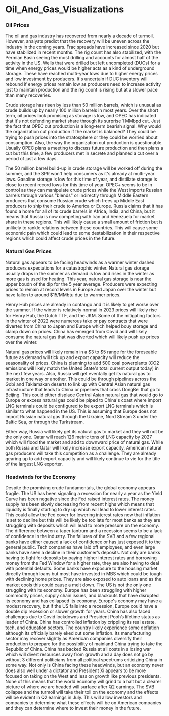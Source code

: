 # Oil_And_Gas_Visualizations

### Oil Prices


The oil and gas industry has recovered from nearly a decade of turmoil. However, analysts predict that the recovery will be uneven across the industry in the coming years. Frac spreads have increased since 2020 but have stabilized in recent months. The rig count has also stabilized, with the Permian Basin seeing the most drilling and accounts for almost half of the activity in the US. Wells that were drilled but left uncompleted (DUCs) for a time when energy prices would be higher acts as a kind of underground storage. These have reached multi-year lows due to higher energy prices and low investment by producers. It's uncertain if DUC inventory will rebound if energy prices remain low as producers need to increase activity just to maintain production and the rig count is rising but at a slower pace than many recoveries. 

Crude storage has risen by less than 50 million barrels, which is unusual as crude builds up by nearly 100 million barrels in most years. Over the short term, oil prices look promising as storage is low, and OPEC has indicated that it's not defending market share through its surprise 1 MMbpd cut. Just the fact that OPEC cut production is a long-term bearish signal. Why would the organization cut production if the market is balanced? They could be trying to push prices into the stratosphere or they could be worried about consumption. Also, the way the organization cut production is questionable. Usually OPEC plans a meeting to discuss future production and then plans a cut but this time, a few producers met in secrete and planned a cut over a period of just a few days. 

The 50 million barrel build-up in crude storage will be worked off during the summer, and the SPR won't help consumers as it's already at multi-year lows. Gasoline storage is low for this time of year, and distillate storage is close to recent record lows for this time of year.
OPEC+ seems to be in control as they can manipulate crude prices while the West imports Russian barrels through various "blends" or indirectly through Middle Eastern producers that consume Russian crude which frees up Middle East producers to ship their crude to America or Europe.
Russia claims that it has found a home for all of its crude barrels in Africa, India, and China, but it means that Russia is now competing with Iran and Venezuela for market share in these regions. This will likely cause a small amount of friction but is unlikely to rankle relations between these countries. This will cause some economic pain which could lead to some destabilization in their respective regions which could affect crude prices in the future.




### Natural Gas Prices

Natural gas appears to be facing headwinds as a warmer winter dashed producers expectations for a catastrophic winter. Natural gas storage usually drops in the summer as demand is low and rises in the winter as more gas is used for heating. This year, natural gas storage is near the upper boudn of the dip for the 5 year average. Producers were expecting prices to remain at record levels in Europe and Japan over the winter but have fallen to around $15/MMbtu due to warmer prices. 

Henry Hub prices are already in contango and it is likely to get worse over the summer. If the winter is relatively normal in 2023 prices will likely rise for Henry Hub, the Dutch TTF, and the JKM. Some of the mitigating factors in the winter of 2022 were numerous take or pay contracts that were diverted from China to Japan and Europe which helped bouy storage and clamp down on prices. China has emerged from Covid and will likely consume the natural gas that was diverted which will likely push up prices over the winter.

Natural gas prices will likely remain in a $3 to $5 range for the foreseable future as demand will tick up and export capacity will reduce the seasonality of prices. China is planning to add 500 coal powerplants (CO2 emissions will likely match the United State's total current output today) in the next few years. Also, Russia will get eventally get its natural gas to market in one way or another. This could be through pipelines across the Gobi and Taklamakan deserts to link up with Central Asian natural gas infrastructure that leads to China or pipelines that cross DongBei that go to Beijing. This could either displace Central Asian natural gas that would go to Europe or excess natural gas could be piped to China's coast where import LNG terminals could be configured to be export LNG terminals which is similar to what happend in the US.  This is assuming that Europe does not import Russian natural gas through the Ukraine, Nord Stream 3 under the Baltic Sea, or through the Turkstream. 

Either way, Russia will likely get its natural gas to market and they will not be the only one. Qatar will reach 126 metric tons of LNG capacity by 2027 which will flood the market and add to downward price of natural gas. While both Russia and Qatar will likely increase export capacity, American natural gas producers will take this competition as a challenge. They are already gearing up to add export capacity and will likely continue to vie for the title of the largest LNG exporter. 





### Headwinds for the Economy
Despite the promising crude fundamentals, the global economy appears fragile. The US has been signaling a recession for nearly a year as the Yield Curve has been negative since the Fed raised interest rates. The money supply has been slowly decreasing from recent highs which means that liquidity is finally starting to dry up which will lead to lower interest rates. This could allow the Fed cover for lowering interest rates now that inflation is set to decline but this will be likely be too late for most banks as they are struggling with deposits which will lead to more pressure on the economy.
The difference between a taper tantrum and a recession seems to be a lack of confidence in the industry. The failures of the SVB and a few regional banks have either caused a lack of confidence or has just exposed it to the general public. Tech companies have laid off employees, and even large banks have seen a decline in their customer’s deposits. Not only are banks having to fight for deposits by paying higher interest rates and borrowing money from the Fed Window for a higher rate, they are also having to deal with potential defaults. Some banks have exposure to the housing market directly through loans but most have invested in MBS which could be tough with declining home prices. They are also exposed to auto loans and as the market cools this could cause a melt down.
The US is not the only one struggling with its economy. Europe has been struggling with higher commodity prices, supply chain issues, and blackouts that have disrupted its economy and has collapsed its economy. Europe's economy may have a modest recovery, but if the US falls into a recession, Europe could have a double dip recession or slower growth for years. 
China has also faced challenges due to Covid lockdowns and President Pooh’s lifetime status as leader of China. China has controlled inflation by crippling its real estate, tech, and education sectors. The country likely experience some deflation although its officially barely eked out some inflation. Its manufacturing sector may recover slightly as American companies diversify their production to prepare for the possibility of mainland China trying to take the Republic of China. China has backed Russia at all costs in a losing war which will divert resources away from growth and a day does not go by without 3 different politicians from all political spectrums criticizing China in some way. Not only is China facing these headwinds, but an economy never does also well under a dictator and President Xi appears to be more focused on taking on the West and less on growth like previous presidents. 
None of this means that the world economy will grind to a halt but a clearer picture of where we are headed will surface after Q2 earnings. The SVB collapse and the turmoil will take their toll on the economy and the effects will be evident in Q2 earnings in July. This will allow investors and companies to determine what these effects will be on American companies and they can determine where to invest their money in the future.









